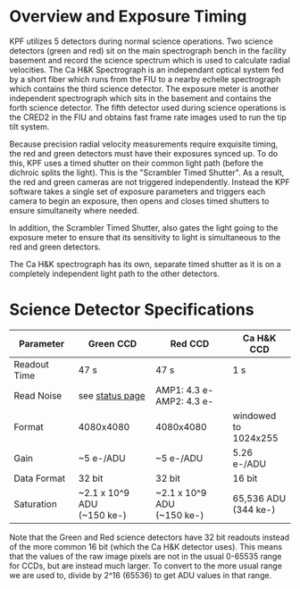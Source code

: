 # Overview and Exposure Timing

KPF utilizes 5 detectors during normal science operations. Two science detectors (green and red) sit on the main spectrograph bench in the facility basement and record the science spectrum which is used to calculate radial velocities. The Ca H&K Spectrograph is an independant optical system fed by a short fiber which runs from the FIU to a nearby echelle spectrograph which contains the third science detector. The exposure meter is another independent spectrograph which sits in the basement and contains the forth science detector. The fifth detector used during science operations is the CRED2 in the FIU and obtains fast frame rate images used to run the tip tilt system.

Because precision radial velocity measurements require exquisite timing, the red and green detectors must have their exposures synced up. To do this, KPF uses a timed shutter on their common light path (before the dichroic splits the light). This is the "Scrambler Timed Shutter". As a result, the red and green cameras are not triggered independently. Instead the KPF software takes a single set of exposure parameters and triggers each camera to begin an exposure, then opens and closes timed shutters to ensure simultaneity where needed.

In addition, the Scrambler Timed Shutter, also gates the light going to the exposure meter to ensure that its sensitivity to light is simultaneous to the red and green detectors.

The Ca H&K spectrograph has its own, separate timed shutter as it is on a completely independent light path to the other detectors. 

# Science Detector Specifications

| Parameter | Green CCD | Red CCD | Ca H&K CCD |
| --------- | --------- | ------- | ---------- |
| Readout Time | 47 s | 47 s | 1 s |
| Read Noise | see [status page](status.md) | AMP1: 4.3 e-<br>AMP2: 4.3 e- |  |
| Format | 4080x4080 | 4080x4080 | windowed to<br>1024x255 |
| Gain | ~5 e-/ADU | ~5 e-/ADU | 5.26 e-/ADU |
| Data Format | 32 bit | 32 bit | 16 bit |
| Saturation | ~2.1 x 10^9 ADU<br>(~150 ke-) | ~2.1 x 10^9 ADU<br>(~150 ke-) | 65,536 ADU<br>(344 ke-) |

Note that the Green and Red science detectors have 32 bit readouts instead of the more common 16 bit (which the Ca H&K detector uses).  This means that the values of the raw image pixels are not in the usual 0-65535 range for CCDs, but are instead much larger.  To convert to the more usual range we are used to, divide by 2^16 (65536) to get ADU values in that range.
